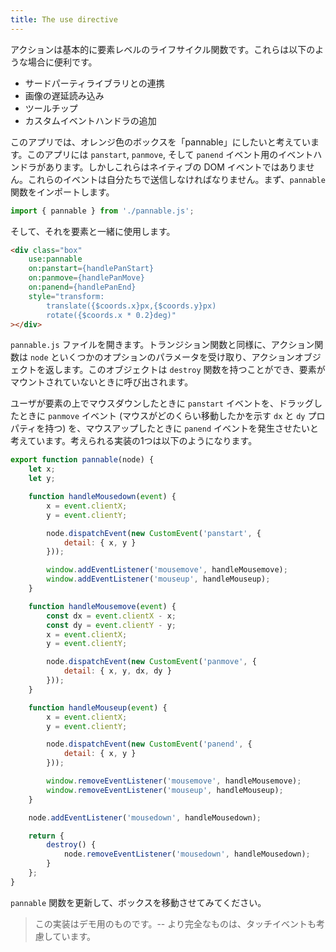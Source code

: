 ```yaml
---
title: The use directive
---
```


アクションは基本的に要素レベルのライフサイクル関数です。これらは以下のような場合に便利です。

* サードパーティライブラリとの連携
* 画像の遅延読み込み
* ツールチップ
* カスタムイベントハンドラの追加

このアプリでは、オレンジ色のボックスを「pannable」にしたいと考えています。このアプリには `panstart`, `panmove`, そして `panend` イベント用のイベントハンドラがあります。しかしこれらはネイティブの DOM イベントではありません。これらのイベントは自分たちで送信しなければなりません。まず、`pannable` 関数をインポートします。

```js
import { pannable } from './pannable.js';
```

そして、それを要素と一緒に使用します。

```html
<div class="box"
	use:pannable
	on:panstart={handlePanStart}
	on:panmove={handlePanMove}
	on:panend={handlePanEnd}
	style="transform:
		translate({$coords.x}px,{$coords.y}px)
		rotate({$coords.x * 0.2}deg)"
></div>
```

`pannable.js` ファイルを開きます。トランジション関数と同様に、アクション関数は `node` といくつかのオプションのパラメータを受け取り、アクションオブジェクトを返します。このオブジェクトは `destroy` 関数を持つことができ、要素がマウントされていないときに呼び出されます。

ユーザが要素の上でマウスダウンしたときに `panstart` イベントを、ドラッグしたときに `panmove` イベント (マウスがどのくらい移動したかを示す `dx` と `dy` プロパティを持つ) を、マウスアップしたときに `panend` イベントを発生させたいと考えています。考えられる実装の1つは以下のようになります。

```js
export function pannable(node) {
	let x;
	let y;

	function handleMousedown(event) {
		x = event.clientX;
		y = event.clientY;

		node.dispatchEvent(new CustomEvent('panstart', {
			detail: { x, y }
		}));

		window.addEventListener('mousemove', handleMousemove);
		window.addEventListener('mouseup', handleMouseup);
	}

	function handleMousemove(event) {
		const dx = event.clientX - x;
		const dy = event.clientY - y;
		x = event.clientX;
		y = event.clientY;

		node.dispatchEvent(new CustomEvent('panmove', {
			detail: { x, y, dx, dy }
		}));
	}

	function handleMouseup(event) {
		x = event.clientX;
		y = event.clientY;

		node.dispatchEvent(new CustomEvent('panend', {
			detail: { x, y }
		}));

		window.removeEventListener('mousemove', handleMousemove);
		window.removeEventListener('mouseup', handleMouseup);
	}

	node.addEventListener('mousedown', handleMousedown);

	return {
		destroy() {
			node.removeEventListener('mousedown', handleMousedown);
		}
	};
}
```

`pannable` 関数を更新して、ボックスを移動させてみてください。

> この実装はデモ用のものです。-- より完全なものは、タッチイベントも考慮しています。
